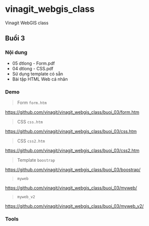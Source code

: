 # vinagit_webgis_class
Vinagit WebGIS class

## Buổi 3

### Nội dung

* 05 dtlong - Form.pdf
* 04 dtlong - CSS.pdf
* Sử dụng template có sẵn
* Bài tập HTML Web cá nhân

### Demo

> Form `form.htm`

https://github.com/vinagit/vinagit_webgis_class/buoi_03/form.htm

> CSS `css.htm`

https://github.com/vinagit/vinagit_webgis_class/buoi_03/css.htm

> CSS `css2.htm`

https://github.com/vinagit/vinagit_webgis_class/buoi_03/css2.htm

> Template `boostrap`

https://github.com/vinagit/vinagit_webgis_class/buoi_03/boostrap/

> `myweb`

https://github.com/vinagit/vinagit_webgis_class/buoi_03/myweb/

> `myweb_v2`

https://github.com/vinagit/vinagit_webgis_class/buoi_03/myweb_v2/

### Tools

